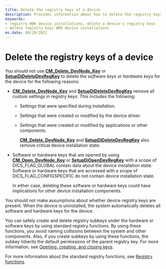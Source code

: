 ```yaml
---
title: Delete the registry keys of a device
description: Provides information about how to delete the registry keys of a device.
keywords:
- registry WDK device installations, delete a device's registry keys
- delete registry keys WDK device installations
ms.date: 08/29/2022
---
```


# Delete the registry keys of a device

You should not use [**CM_Delete_DevNode_Key**](/windows/win32/api/cfgmgr32/nf-cfgmgr32-cm_delete_devnode_key) or [**SetupDiDeleteDevRegKey**](/windows/win32/api/setupapi/nf-setupapi-setupdideletedevregkey) to delete the *software keys* or *hardware keys* for the device for the following reasons:

- [**CM_Delete_DevNode_Key**](/windows/win32/api/cfgmgr32/nf-cfgmgr32-cm_delete_devnode_key) and [**SetupDiDeleteDevRegKey**](/windows/win32/api/setupapi/nf-setupapi-setupdideletedevregkey) remove all custom settings in registry keys. This includes the following:

  - Settings that were specified during installation.

  - Settings that were created or modified by the device driver.

  - Settings that were created or modified by applications or other components.

    [**CM_Delete_DevNode_Key**](/windows/win32/api/cfgmgr32/nf-cfgmgr32-cm_delete_devnode_key) and [**SetupDiDeleteDevRegKey**](/windows/win32/api/setupapi/nf-setupapi-setupdideletedevregkey) also remove critical device installation state.

- Software or hardware keys that are opened by using [**CM_Open_DevNode_Key**](/windows/win32/api/cfgmgr32/nf-cfgmgr32-cm_open_devnode_key) or [**SetupDiOpenDevRegKey**](/windows/win32/api/setupapi/nf-setupapi-setupdiopendevregkey) with a scope of DICS_FLAG_GLOBAL contain data about the device installation state. Software or hardware keys that are accessed with a scope of DICS_FLAG_CONFIGSPECIFIC do not contain device installation state.

    In either case, deleting these software or hardware keys could have implications for other device installation components.

You should not make assumptions about whether device registry keys are present. When the device is uninstalled, the system automatically deletes all software and hardware keys for the device.

You can safely create and delete registry subkeys under the hardware or software keys by using standard registry functions. By using these functions, you avoid naming collisions between the system and other components. Also, if you create subkeys by using these functions, the subkey inherits the default permissions of the parent registry key. For more information, see [Opening, creating, and closing keys](/windows/win32/sysinfo/opening-creating-and-closing-keys).

For more information about the standard registry functions, see [Registry functions](/windows/win32/sysinfo/registry-functions).
